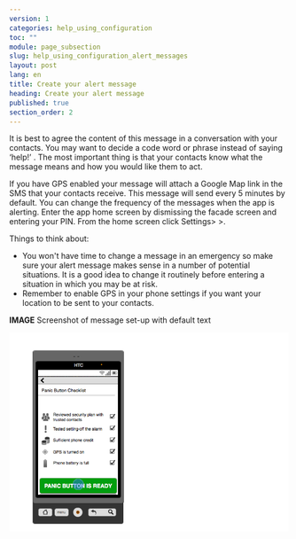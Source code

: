 ```yaml
---
version: 1
categories: help_using_configuration
toc: ""
module: page_subsection
slug: help_using_configuration_alert_messages
layout: post
lang: en
title: Create your alert message
heading: Create your alert message
published: true
section_order: 2
---
```


It is best to agree the content of this message in a conversation with your contacts. You may want to decide a code word or phrase instead of saying ‘help!’ . The most important thing is that your contacts know what the message means and how you would like them to act.

If you have GPS enabled your message will attach a Google Map link in the SMS that your contacts receive. This message will send every 5 minutes by default. You can change the frequency of the messages when the app is alerting. Enter the app home screen by dismissing the facade screen and entering your PIN. From the home screen click Settings> >. 

Things to think about:

- You won't have time to change a message in an emergency so make sure your alert message makes sense in a number of potential situations. It is a good idea to change it routinely before entering a situation in which you may be at risk.
- Remember to enable GPS in your phone settings if you want your location to be sent to your contacts.


**IMAGE** Screenshot of message set-up with default text

![This is another image caption](/media/article-img-2.png)